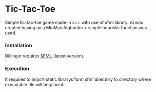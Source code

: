 # Tic-Tac-Toe

Simple tic-tac-toe game made in c++ with use of sfml library. Ai was created basing on a MinMax Alghoritm + simple heuristic function was used.

### Installation

Dillinger requires [SFML](https://www.sfml-dev.org/) (latest version).


### Execution

It requires to import static librarys form sfml directory to directory where executable file will be placed.